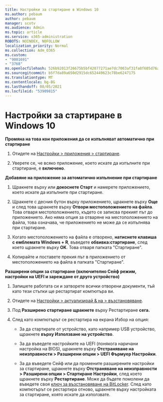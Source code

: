 ```yaml
---
title: Настройки за стартиране в Windows 10
ms.author: pebaum
author: pebaum
manager: scotv
ms.audience: Admin
ms.topic: article
ms.service: o365-administration
ROBOTS: NOINDEX, NOFOLLOW
localization_priority: Normal
ms.collection: Adm_O365
ms.custom:
- "9001691"
- "3768"
ms.openlocfilehash: 526b92013f26675b5bf42077271ae7dc7003af31fa8f605d76aea92e0ccabfa1
ms.sourcegitcommit: b5f7da89a650d2915dc652449623c78be6247175
ms.translationtype: MT
ms.contentlocale: bg-BG
ms.lasthandoff: 08/05/2021
ms.locfileid: "53909815"
---
```

# <a name="startup-settings-in-windows-10"></a>Настройки за стартиране в Windows 10

**Промяна на това кои приложения да се изпълняват автоматично при стартиране**

1. Отидете на [Настройки > приложения > стартиране](ms-settings:startupapps?activationSource=GetHelp).

2. Уверете се, че всяко приложение, което искате да изпълните при стартиране, е **включено**.

**Добавяне на приложение за автоматично изпълнение при стартиране**

1. Щракнете върху или **докоснете Старт** и намерете приложението, което искате да изпълните при стартиране.

2. Щракнете с десния бутон върху приложението, щракнете върху **Още** и след това щракнете върху **Отвори местоположението на файла**. Това отваря местоположението, където се записва прекият път до приложението. Ако няма опция за отваряне на местоположението на файла, това означава, че приложението не може да се изпълнява при стартиране.

3. Когато местоположението на файла е отворено, **натиснете клавиша с емблемата Windows + R**, въведете **обвивка:стартиране**, след което щракнете върху **OK**. Това отваря папката "Стартиране".

4. Копирайте и поставете прекия път в приложението от местоположението на файла в папката "Стартиране".

**Разширени опции за стартиране (включително Сейф режим, настройки на UEFI и зареждане от друго устройство)**

1. Запишете работата си и затворете всички отворени документи, тъй като тези стъпки ще рестартират компютъра ви.

2. Отидете на [Настройки > актуализирай & на > възстановяване](ms-settings:recovery?activationSource=GetHelp).

3. Под **Разширено стартиране щракнете** върху Рестартиране **сега.** 

4. След като компютърът се рестартира на екрана Избор на опция:

    - За да стартирате от устройство, като например USB устройство, щракнете **върху Използване на устройство**.

    - За да въведете настройките на UEFI (понякога наричани настройка на BIOS), щракнете върху **Отстраняване на неизправности > Разширени опции > UEFI Фърмуер Настройки**. 

    - За да въведете Сейф или да промените разширените настройки за стартиране, щракнете върху **Отстраняване на неизправности > Разширени опции > Стартиране Настройки**, след което щракнете върху **Рестартиране**. Може да бъдете помолени да въведете своя [ключ за възстановяване на BitLocker](https://support.microsoft.com/help/4026181/windows-10-find-my-bitlocker-recovery-key). След като компютърът се рестартира отново, щракнете върху настройката за стартиране, която искате да използвате.